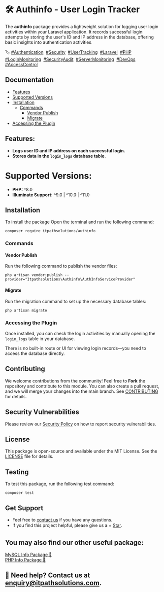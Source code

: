 # 🛠️ Authinfo - User Login Tracker  

The **authinfo** package provides a lightweight solution for logging user login activities within your Laravel application. It records successful login attempts by storing the user's ID and IP address in the database, offering basic insights into authentication activities. 

<p>🏷️  
<a href="https://packagist.org/search/?tags=authentication">#Authentication</a>&nbsp;  
<a href="https://packagist.org/search/?tags=security">#Security</a>&nbsp;  
<a href="https://packagist.org/search/?tags=user-tracking">#UserTracking</a>&nbsp;  
<a href="https://packagist.org/search/?tags=laravel">#Laravel</a>&nbsp;  
<a href="https://packagist.org/search/?tags=php">#PHP</a>&nbsp;  
<a href="https://packagist.org/search/?tags=login-monitoring">#LoginMonitoring</a>&nbsp;  
<a href="https://packagist.org/search/?tags=security-audit">#SecurityAudit</a>&nbsp;  
<a href="https://packagist.org/search/?tags=server-monitoring">#ServerMonitoring</a>&nbsp;  
<a href="https://packagist.org/search/?tags=devops">#DevOps</a>&nbsp;  
<a href="https://packagist.org/search/?tags=access-control">#AccessControl</a>  
</p> 

## Documentation
- [Features](#features)
- [Supported Versions](#supported-versions)
- [Installation](#installation)
    - [Commands](#commands)
        - [Vendor Publish](#vendor-publish)
        - [Migrate](#migrate)
- [Accessing the Plugin](#accessing-the-plugin)  


## **Features:**  
- **Logs user ID and IP address on each successful login.**  
- **Stores data in the `login_logs` database table.**  

# **Supported Versions:**  
- **PHP:** ^8.0  
- **Illuminate Support:** ^9.0 | ^10.0 | ^11.0  

## **Installation**  
To install the package Open the terminal and run the following command:  
<pre><code class="language-bash">composer require itpathsolutions/authinfo</code></pre>   

### **Commands**  

#### **Vendor Publish**  
Run the following command to publish the vendor files:  
<pre><code class="language-bash">php artisan vendor:publish --provider="Itpathsolutions\Authinfo\AuthInfoServiceProvider"</code></pre>  

#### **Migrate**  
Run the migration command to set up the necessary database tables:
<pre><code class="language-bash">php artisan migrate</code></pre>  

### **Accessing the Plugin**  
Once installed, you can check the login activities by manually opening the `login_logs` table in your database.  

There is no built-in route or UI for viewing login records—you need to access the database directly. 

## **Contributing**  
We welcome contributions from the community! Feel free to **Fork** the repository and contribute to this module. You can also create a pull request, and we will merge your changes into the main branch. See [CONTRIBUTING](https://github.com/vidhi-nirmal71/authinfo/blob/main/CONTRIBUTING.md) for details.  

## **Security Vulnerabilities**  
Please review our [Security Policy](https://github.com/vidhi-nirmal71/authinfo/security/policy) on how to report security vulnerabilities.  

## **License**  
This package is open-source and available under the MIT License. See the [LICENSE](https://github.com/vidhi-nirmal71/authinfo/blob/main/LICENSE) file for details.  

## **Testing**  
To test this package, run the following test command:  
<pre><code class="language-bash">composer test</code></pre>   

## **Get Support**  
- Feel free to [contact us](https://www.itpathsolutions.com/contact-us/) if you have any questions.  
- If you find this project helpful, please give us a ⭐ [Star](https://github.com/vidhi-nirmal71/authinfo/stargazers). 

## **You may also find our other useful package:**  
[MySQL Info Package 🚀](https://packagist.org/packages/itpathsolutions/mysqlinfo)  
[PHP Info Package 🚀](https://packagist.org/packages/itpathsolutions/phpinfo)  

## **📩 Need help? Contact us at enquiry@itpathsolutions.com.**
